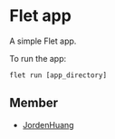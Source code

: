 # Flet app 

A simple Flet app.

To run the app:

```
flet run [app_directory]
```

## Member

- [JordenHuang](https://github.com/JordenHuang)
